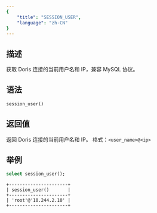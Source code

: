 ```yaml
---
{
    "title": "SESSION_USER",
    "language": "zh-CN"
}
---
```


## 描述

获取 Doris 连接的当前用户名和 IP，兼容 MySQL 协议。

## 语法

```sql
session_user()
```

## 返回值

返回 Doris 连接的当前用户名和 IP。
格式：`<user_name>@<ip>`

## 举例

```sql
select session_user();
```

```text
+----------------------+
| session_user()       |
+----------------------+
| 'root'@'10.244.2.10' |
+----------------------+
```
